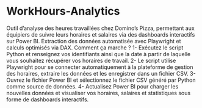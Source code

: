 # WorkHours-Analytics
Outil d’analyse des heures travaillées chez Domino’s Pizza, permettant aux équipiers de suivre leurs horaires et salaires via des dashboards interactifs sur Power BI. Extraction des données automatisée avec Playwright et calculs optimisés via DAX.
Comment ça marche ?
1- Exécutez le script Python et renseignez vos identifiants ainsi que la date à partir de laquelle vous souhaitez récupérer vos horaires de travail.
2- Le script utilise Playwright pour se connecter automatiquement à la plateforme de gestion des horaires, extraire les données et les enregistrer dans un fichier CSV.
3- Ouvrez le fichier Power BI et sélectionnez le fichier CSV généré par Python comme source de données.
4- Actualisez Power BI pour charger les nouvelles données et visualiser vos horaires, salaires et statistiques sous forme de dashboards interactifs.
